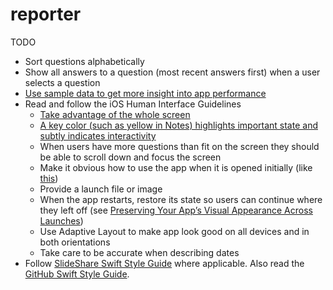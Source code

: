 # reporter

TODO
* Sort questions alphabetically
* Show all answers to a question (most recent answers first) when a user selects a question
* [Use sample data to get more insight into app performance](https://www.ibm.com/developerworks/community/blogs/mobileblog/entry/testing_swift_apps_with_data_generators?lang=en) 
* Read and follow the iOS Human Interface Guidelines
  * [Take advantage of the whole screen](http://imgur.com/Nt7wHsr,MmMBJ8D#1)
  * [A key color (such as yellow in Notes) highlights important state and subtly indicates interactivity](http://imgur.com/Nt7wHsr,MmMBJ8D) 
  * When users have more questions than fit on the screen they should be able to scroll down and focus the screen 
  * Make it obvious how to use the app when it is opened initially (like [this](http://imgur.com/DLy4OZw))
  * Provide a launch file or image 
  * When the app restarts, restore its state so users can continue where they left off (see [Preserving Your App’s Visual Appearance Across Launches](https://developer.apple.com/library/ios/documentation/iPhone/Conceptual/iPhoneOSProgrammingGuide/StrategiesforImplementingYourApp/StrategiesforImplementingYourApp.html#//apple_ref/doc/uid/TP40007072-CH5-SW2))
  * Use Adaptive Layout to make app look good on all devices and in both orientations 
  * Take care to be accurate when describing dates
* Follow [SlideShare Swift Style Guide](https://github.com/SlideShareInc/swift-style-guide) where applicable. Also read the [GitHub Swift Style Guide](https://github.com/github/swift-style-guide).

